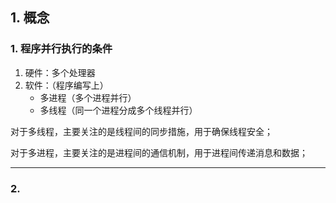 ## 1. 概念

### 1. 程序并行执行的条件

1. 硬件：多个处理器
2. 软件：（程序编写上）
   - 多进程（多个进程并行）
   - 多线程（同一个进程分成多个线程并行）

对于多线程，主要关注的是线程间的同步措施，用于确保线程安全；

对于多进程，主要关注的是进程间的通信机制，用于进程间传递消息和数据；

---

### 2. 